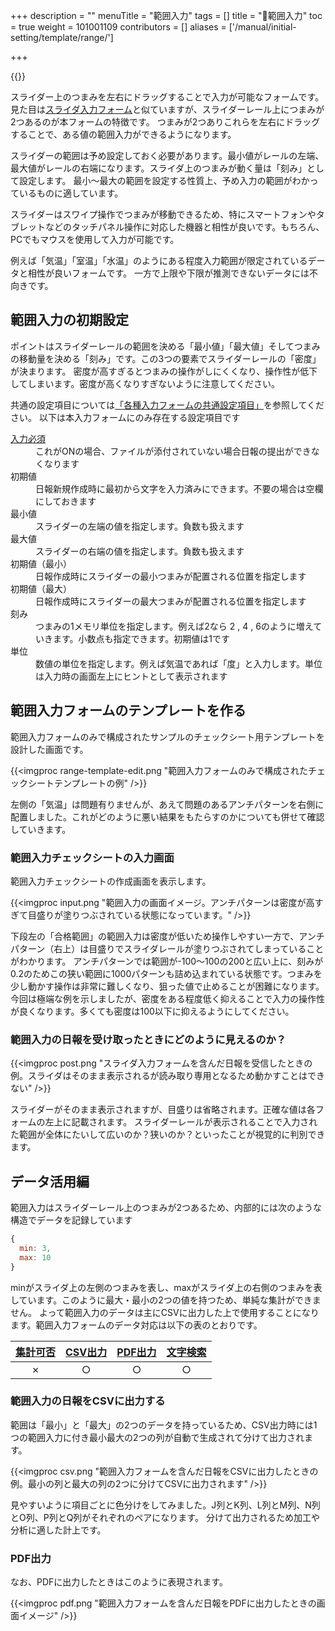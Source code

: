 +++
description = ""
menuTitle = "範囲入力"
tags = []
title = "🧩範囲入力"
toc = true
weight = 101001109
contributors = []
aliases = ['/manual/initial-setting/template/range/']

+++

{{<icatch filename="range-input" msg="最低〜最大など 範囲の数値入力に" title="範囲入力フォーム" fontsize="30px" alice="ok" >}}

スライダー上のつまみを左右にドラッグすることで入力が可能なフォームです。見た目は[スライダ入力フォーム](/docs/manual/initial-setting/template/step/)と似ていますが、スライダーレール上につまみが2つあるのが本フォームの特徴です。
つまみが2つありこれらを左右にドラッグすることで、ある値の範囲入力ができるようになります。

スライダーの範囲は予め設定しておく必要があります。最小値がレールの左端、最大値がレールの右端になります。スライダ上のつまみが動く量は「刻み」として設定します。
最小〜最大の範囲を設定する性質上、予め入力の範囲がわかっているものに適しています。

スライダーはスワイプ操作でつまみが移動できるため、特にスマートフォンやタブレットなどのタッチパネル操作に対応した機器と相性が良いです。もちろん、PCでもマウスを使用して入力が可能です。

例えば「気温」「室温」「水温」のようにある程度入力範囲が限定されているデータと相性が良いフォームです。
一方で上限や下限が推測できないデータには不向きです。

## 範囲入力の初期設定

ポイントはスライダーレールの範囲を決める「最小値」「最大値」そしてつまみの移動量を決める「刻み」です。この3つの要素でスライダーレールの「密度」が決まります。
密度が高すぎるとつまみの操作がしにくくなり、操作性が低下してしまいます。密度が高くなりすぎないように注意してください。

共通の設定項目については[「各種入力フォームの共通設定項目」](/docs/manual/initial-setting/template/make/#common_setting)を参照してください。
以下は本入力フォームにのみ存在する設定項目です

<dl>
  <dt><a href="/tips/required/">入力必須</a></dt>
  <dd>これがONの場合、ファイルが添付されていない場合日報の提出ができなくなります</dd>
  <dt>初期値</dt>
  <dd>日報新規作成時に最初から文字を入力済みにできます。不要の場合は空欄にしておきます</dd>
  <dt>最小値</dt>
  <dd>スライダーの左端の値を指定します。負数も扱えます</dd>
  <dt>最大値</dt>
  <dd>スライダーの右端の値を指定します。負数も扱えます</dd>
  <dt>初期値（最小）</dt>
  <dd>日報作成時にスライダーの最小つまみが配置される位置を指定します</dd>
  <dt>初期値（最大）</dt>
  <dd>日報作成時にスライダーの最大つまみが配置される位置を指定します</dd>
  <dt>刻み</dt>
  <dd>つまみの1メモリ単位を指定します。例えば2なら 2 , 4 , 6のように増えていきます。小数点も指定できます。初期値は1です</dd>
  <dt>単位</dt>
  <dd>数値の単位を指定します。例えば気温であれば「度」と入力します。単位は入力時の画面左上にヒントとして表示されます</dd>
</dl>


## 範囲入力フォームのテンプレートを作る

範囲入力フォームのみで構成されたサンプルのチェックシート用テンプレートを設計した画面です。

{{<imgproc range-template-edit.png "範囲入力フォームのみで構成されたチェックシートテンプレートの例" />}}

左側の「気温」は問題有りませんが、あえて問題のあるアンチパターンを右側に配置しました。これがどのように悪い結果をもたらすのかについても併せて確認していきます。

### 範囲入力チェックシートの入力画面

範囲入力チェックシートの作成画面を表示します。

{{<imgproc input.png "範囲入力の画面イメージ。アンチパターンは密度が高すぎて目盛りが塗りつぶされている状態になっています。" />}}

下段左の「合格範囲」の範囲入力は密度が低いため操作しやすい一方で、アンチパターン（右上）は目盛りでスライダレールが塗りつぶされてしまっていることがわかります。
アンチパターンでは範囲が-100〜100の200と広い上に、刻みが0.2のためこの狭い範囲に1000パターンも詰め込まれている状態です。つまみを少し動かす操作は非常に難しくなり、狙った値で止めることが困難になります。
今回は極端な例を示しましたが、密度をある程度低く抑えることで入力の操作性が良くなります。多くても密度は100以下に抑えるようにしてください。

### 範囲入力の日報を受け取ったときにどのように見えるのか？

{{<imgproc post.png "スライダ入力フォームを含んだ日報を受信したときの例。スライダはそのまま表示されるが読み取り専用となるため動かすことはできない" />}}

スライダーがそのまま表示されますが、目盛りは省略されます。正確な値は各フォームの左上に記載されます。
スライダーレールが表示されることで入力された範囲が全体にたいして広いのか？狭いのか？といったことが視覚的に判別できます。

## データ活用編

範囲入力はスライダーレール上のつまみが2つあるため、内部的には次のような構造でデータを記録しています

```javascript
{
  min: 3,
  max: 10
}
```

minがスライダ上の左側のつまみを表し、maxがスライダ上の右側のつまみを表しています。このように最大・最小の2つの値を持つため、単純な集計ができません。
よって範囲入力のデータは主にCSVに出力した上で使用することになります。範囲入力フォームのデータ対応は以下の表のとおりです。

|[集計可否](/docs/manual/analytics/)|[CSV出力](/docs/manual/analytics/csv/)|[PDF出力](/docs/manual/read-report/pdf/)|[文字検索](/docs/manual/read-report/list/)|
|:---:|:---:|:---:|:---:|
|✗|○|○|○|

### 範囲入力の日報をCSVに出力する

範囲は「最小」と「最大」の2つのデータを持っているため、CSV出力時には1つの範囲入力に付き最小最大の2つの列が自動で生成されて分けて出力されます。

{{<imgproc csv.png "範囲入力フォームを含んだ日報をCSVに出力したときの例。最小の列と最大の列の2つに分けてCSVに出力されます" />}}

見やすいように項目ごとに色分けをしてみました。J列とK列、L列とM列、N列とO列、P列とQ列がそれぞれのペアになります。
分けて出力されるため加工や分析に適した計上です。

### PDF出力

なお、PDFに出力したときはこのように表現されます。

{{<imgproc pdf.png "範囲入力フォームを含んだ日報をPDFに出力したときの画面イメージ" />}}
